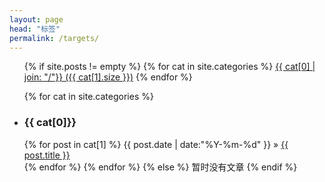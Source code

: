 ```yaml
---
layout: page
head: "标签"
permalink: /targets/
---
```


<ul class="categories-box">
    {% if site.posts != empty %}
        {% for cat in site.categories %}
            <a href="#{{ cat[0] }}" title="{{ cat[0] }}" rel="{{ cat[1].size }}">{{ cat[0] | join: "/"}}<span class="article-size"> ({{ cat[1].size }})</span></a>
        {% endfor %}
</ul>

<ul class="categories-box">
    {% for cat in site.categories %}
        <li id="{{ cat[0] }}"><h3>{{ cat[0]}}</h3></li>
        {% for post in cat[1] %}
            <time datetime="{{ post.date | date:"%Y-%m-%d" }}">{{ post.date | date:"%Y-%m-%d" }}</time> &raquo;
            <a href="{{ site.url }}{{ post.url }}" title="{{ post.title }}">{{ post.title }}</a><br />
        {% endfor %}
    {% endfor %}
    {% else %}
    <span>暂时没有文章</span>
    {% endif %}
</ul>
